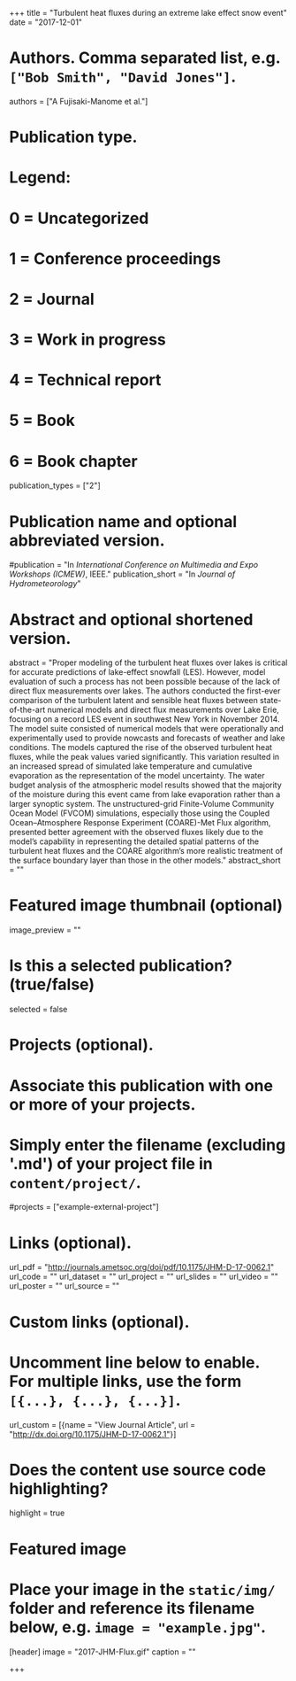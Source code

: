 +++
title = "Turbulent heat fluxes during an extreme lake effect snow event"
date = "2017-12-01"

# Authors. Comma separated list, e.g. `["Bob Smith", "David Jones"]`.
authors = ["A Fujisaki-Manome et al."]

# Publication type.
# Legend:
# 0 = Uncategorized
# 1 = Conference proceedings
# 2 = Journal
# 3 = Work in progress
# 4 = Technical report
# 5 = Book
# 6 = Book chapter
publication_types = ["2"]

# Publication name and optional abbreviated version.
#publication = "In *International Conference on Multimedia and Expo Workshops (ICMEW)*, IEEE."
publication_short = "In *Journal of Hydrometeorology*"

# Abstract and optional shortened version.
abstract = "Proper modeling of the turbulent heat fluxes over lakes is critical for accurate predictions of lake-effect snowfall (LES). However, model evaluation of such a process has not been possible because of the lack of direct flux measurements over lakes. The authors conducted the first-ever comparison of the turbulent latent and sensible heat fluxes between state-of-the-art numerical models and direct flux measurements over Lake Erie, focusing on a record LES event in southwest New York in November 2014. The model suite consisted of numerical models that were operationally and experimentally used to provide nowcasts and forecasts of weather and lake conditions. The models captured the rise of the observed turbulent heat fluxes, while the peak values varied significantly. This variation resulted in an increased spread of simulated lake temperature and cumulative evaporation as the representation of the model uncertainty. The water budget analysis of the atmospheric model results showed that the majority of the moisture during this event came from lake evaporation rather than a larger synoptic system. The unstructured-grid Finite-Volume Community Ocean Model (FVCOM) simulations, especially those using the Coupled Ocean–Atmosphere Response Experiment (COARE)-Met Flux algorithm, presented better agreement with the observed fluxes likely due to the model’s capability in representing the detailed spatial patterns of the turbulent heat fluxes and the COARE algorithm’s more realistic treatment of the surface boundary layer than those in the other models."
abstract_short = ""

# Featured image thumbnail (optional)
image_preview = ""

# Is this a selected publication? (true/false)
selected = false

# Projects (optional).
#   Associate this publication with one or more of your projects.
#   Simply enter the filename (excluding '.md') of your project file in `content/project/`.
#projects = ["example-external-project"]

# Links (optional).
url_pdf = "http://journals.ametsoc.org/doi/pdf/10.1175/JHM-D-17-0062.1"
url_code = ""
url_dataset = ""
url_project = ""
url_slides = ""
url_video = ""
url_poster = ""
url_source = ""

# Custom links (optional).
#   Uncomment line below to enable. For multiple links, use the form `[{...}, {...}, {...}]`.
url_custom = [{name = "View Journal Article", url = "http://dx.doi.org/10.1175/JHM-D-17-0062.1"}]

# Does the content use source code highlighting?
highlight = true

# Featured image
# Place your image in the `static/img/` folder and reference its filename below, e.g. `image = "example.jpg"`.
[header]
image = "2017-JHM-Flux.gif"
caption = ""

+++

